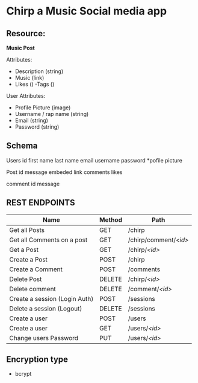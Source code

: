 # Chirp a Music Social media app
## Resource:
**Music Post**

Attributes:
- Description (string)
- Music (link)
- Likes ()
-Tags ()

User Attributes:
- Profile Picture (image)
- Username / rap name (string)
- Email (string)
- Password (string)

## Schema
Users
    id
    first name
    last name
    email
    username
    password
    *pofile picture

Post
    id
    message
    embeded link
    comments
    likes

comment
    id
    message

## REST ENDPOINTS

Name                           | Method | Path
-------------------------------|--------|------------------
Get all Posts                  | GET    | /chirp
Get all Comments on a post     | GET    | /chirp/comment/*\<id\>*
Get a Post                     | GET    | /chirp/*\<id\>*
Create a Post                  | POST   | /chirp
Create a Comment               | POST   | /comments
Delete Post                    | DELETE | /chirp/*\<id\>*
Delete comment                 | DELETE | /comment/*\<id\>*
Create a session (Login Auth)  | POST   | /sessions
Delete a session (Logout)      | DELETE | /sessions
Create a user                  | POST   | /users
Create a user                  | GET    | /users/*\<id\>*
Change users Password          | PUT    | /users/*\<id\>*

## Encryption type
 - bcrypt

